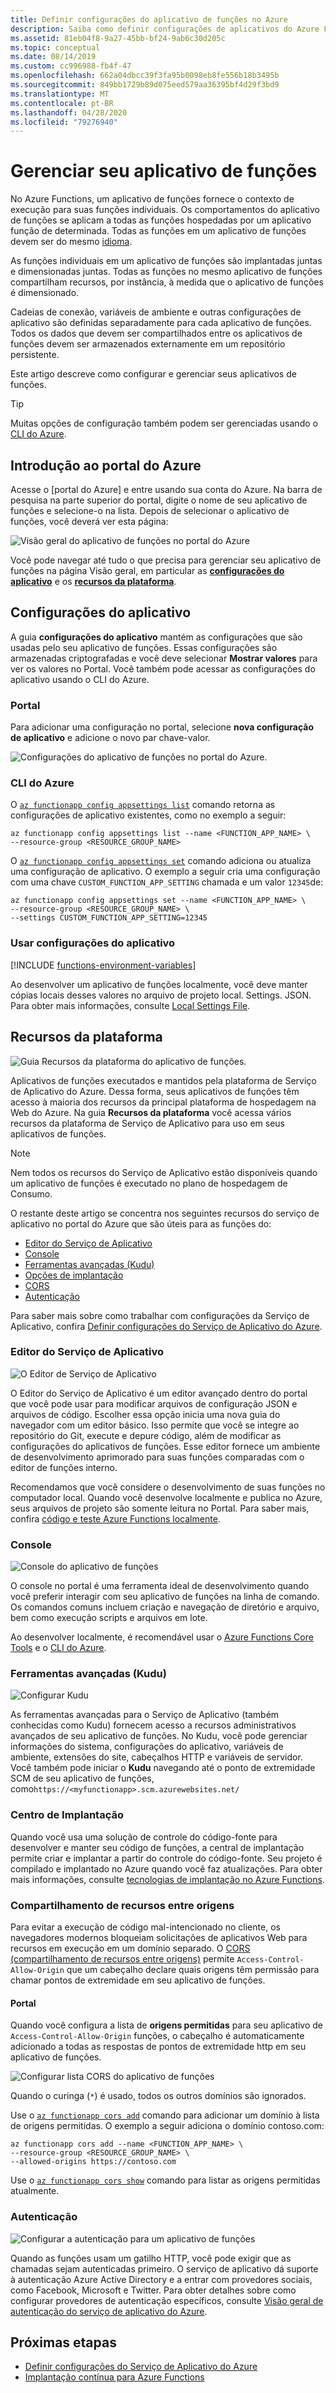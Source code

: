 ```yaml
---
title: Definir configurações do aplicativo de funções no Azure
description: Saiba como definir configurações de aplicativos do Azure Functions.
ms.assetid: 81eb04f8-9a27-45bb-bf24-9ab6c30d205c
ms.topic: conceptual
ms.date: 08/14/2019
ms.custom: cc996988-fb4f-47
ms.openlocfilehash: 662a04dbcc39f3fa95b0098eb8fe556b18b3495b
ms.sourcegitcommit: 849bb1729b89d075eed579aa36395bf4d29f3bd9
ms.translationtype: MT
ms.contentlocale: pt-BR
ms.lasthandoff: 04/28/2020
ms.locfileid: "79276940"
---
```

# <a name="manage-your-function-app"></a>Gerenciar seu aplicativo de funções 

No Azure Functions, um aplicativo de funções fornece o contexto de execução para suas funções individuais. Os comportamentos do aplicativo de funções se aplicam a todas as funções hospedadas por um aplicativo função de determinada. Todas as funções em um aplicativo de funções devem ser do mesmo [idioma](supported-languages.md). 

As funções individuais em um aplicativo de funções são implantadas juntas e dimensionadas juntas. Todas as funções no mesmo aplicativo de funções compartilham recursos, por instância, à medida que o aplicativo de funções é dimensionado. 

Cadeias de conexão, variáveis de ambiente e outras configurações de aplicativo são definidas separadamente para cada aplicativo de funções. Todos os dados que devem ser compartilhados entre os aplicativos de funções devem ser armazenados externamente em um repositório persistente.

Este artigo descreve como configurar e gerenciar seus aplicativos de funções. 

> [!TIP]  
> Muitas opções de configuração também podem ser gerenciadas usando o [CLI do Azure]. 

## <a name="get-started-in-the-azure-portal"></a>Introdução ao portal do Azure

Acesse o [portal do Azure] e entre usando sua conta do Azure. Na barra de pesquisa na parte superior do portal, digite o nome de seu aplicativo de funções e selecione-o na lista. Depois de selecionar o aplicativo de funções, você deverá ver esta página:

![Visão geral do aplicativo de funções no portal do Azure](./media/functions-how-to-use-azure-function-app-settings/azure-function-app-main.png)

Você pode navegar até tudo o que precisa para gerenciar seu aplicativo de funções na página Visão geral, em particular as **[configurações do aplicativo](#settings)** e os **[recursos da plataforma](#platform-features)**.

## <a name="application-settings"></a><a name="settings"></a>Configurações do aplicativo

A guia **configurações do aplicativo** mantém as configurações que são usadas pelo seu aplicativo de funções. Essas configurações são armazenadas criptografadas e você deve selecionar **Mostrar valores** para ver os valores no Portal. Você também pode acessar as configurações do aplicativo usando o CLI do Azure.

### <a name="portal"></a>Portal

Para adicionar uma configuração no portal, selecione **nova configuração de aplicativo** e adicione o novo par chave-valor.

![Configurações do aplicativo de funções no portal do Azure.](./media/functions-how-to-use-azure-function-app-settings/azure-function-app-settings-tab.png)

### <a name="azure-cli"></a>CLI do Azure

O [`az functionapp config appsettings list`](/cli/azure/functionapp/config/appsettings#az-functionapp-config-appsettings-list) comando retorna as configurações de aplicativo existentes, como no exemplo a seguir:

```azurecli-interactive
az functionapp config appsettings list --name <FUNCTION_APP_NAME> \
--resource-group <RESOURCE_GROUP_NAME>
```

O [`az functionapp config appsettings set`](/cli/azure/functionapp/config/appsettings#az-functionapp-config-appsettings-set) comando adiciona ou atualiza uma configuração de aplicativo. O exemplo a seguir cria uma configuração com uma chave `CUSTOM_FUNCTION_APP_SETTING` chamada e um valor `12345`de:


```azurecli-interactive
az functionapp config appsettings set --name <FUNCTION_APP_NAME> \
--resource-group <RESOURCE_GROUP_NAME> \
--settings CUSTOM_FUNCTION_APP_SETTING=12345
```

### <a name="use-application-settings"></a>Usar configurações do aplicativo

[!INCLUDE [functions-environment-variables](../../includes/functions-environment-variables.md)]

Ao desenvolver um aplicativo de funções localmente, você deve manter cópias locais desses valores no arquivo de projeto local. Settings. JSON. Para obter mais informações, consulte [Local Settings File](functions-run-local.md#local-settings-file).

## <a name="platform-features"></a>Recursos da plataforma

![Guia Recursos da plataforma do aplicativo de funções.](./media/functions-how-to-use-azure-function-app-settings/azure-function-app-features-tab.png)

Aplicativos de funções executados e mantidos pela plataforma de Serviço de Aplicativo do Azure. Dessa forma, seus aplicativos de funções têm acesso à maioria dos recursos da principal plataforma de hospedagem na Web do Azure. Na guia **Recursos da plataforma** você acessa vários recursos da plataforma de Serviço de Aplicativo para uso em seus aplicativos de funções. 

> [!NOTE]
> Nem todos os recursos do Serviço de Aplicativo estão disponíveis quando um aplicativo de funções é executado no plano de hospedagem de Consumo.

O restante deste artigo se concentra nos seguintes recursos do serviço de aplicativo no portal do Azure que são úteis para as funções do:

+ [Editor do Serviço de Aplicativo](#editor)
+ [Console](#console)
+ [Ferramentas avançadas (Kudu)](#kudu)
+ [Opções de implantação](#deployment)
+ [CORS](#cors)
+ [Autenticação](#auth)

Para saber mais sobre como trabalhar com configurações da Serviço de Aplicativo, confira [Definir configurações do Serviço de Aplicativo do Azure](../app-service/configure-common.md).

### <a name="app-service-editor"></a><a name="editor"></a>Editor do Serviço de Aplicativo

![O Editor de Serviço de Aplicativo](./media/functions-how-to-use-azure-function-app-settings/configure-function-app-appservice-editor.png)

O Editor do Serviço de Aplicativo é um editor avançado dentro do portal que você pode usar para modificar arquivos de configuração JSON e arquivos de código. Escolher essa opção inicia uma nova guia do navegador com um editor básico. Isso permite que você se integre ao repositório do Git, execute e depure código, além de modificar as configurações do aplicativos de funções. Esse editor fornece um ambiente de desenvolvimento aprimorado para suas funções comparadas com o editor de funções interno.  

Recomendamos que você considere o desenvolvimento de suas funções no computador local. Quando você desenvolve localmente e publica no Azure, seus arquivos de projeto são somente leitura no Portal. Para saber mais, confira [código e teste Azure Functions localmente](functions-develop-local.md).

### <a name="console"></a><a name="console"></a>Console

![Console do aplicativo de funções](./media/functions-how-to-use-azure-function-app-settings/configure-function-console.png)

O console no portal é uma ferramenta ideal de desenvolvimento quando você preferir interagir com seu aplicativo de funções na linha de comando. Os comandos comuns incluem criação e navegação de diretório e arquivo, bem como execução scripts e arquivos em lote. 

Ao desenvolver localmente, é recomendável usar o [Azure Functions Core Tools](functions-run-local.md) e o [CLI do Azure].

### <a name="advanced-tools-kudu"></a><a name="kudu"></a>Ferramentas avançadas (Kudu)

![Configurar Kudu](./media/functions-how-to-use-azure-function-app-settings/configure-function-app-kudu.png)

As ferramentas avançadas para o Serviço de Aplicativo (também conhecidas como Kudu) fornecem acesso a recursos administrativos avançados de seu aplicativo de funções. No Kudu, você pode gerenciar informações do sistema, configurações do aplicativo, variáveis de ambiente, extensões do site, cabeçalhos HTTP e variáveis de servidor. Você também pode iniciar o **Kudu** navegando até o ponto de extremidade SCM de seu aplicativo de funções, como`https://<myfunctionapp>.scm.azurewebsites.net/` 


### <a name="deployment-center"></a><a name="deployment"></a>Centro de Implantação

Quando você usa uma solução de controle do código-fonte para desenvolver e manter seu código de funções, a central de implantação permite criar e implantar a partir do controle do código-fonte. Seu projeto é compilado e implantado no Azure quando você faz atualizações. Para obter mais informações, consulte [tecnologias de implantação no Azure Functions](functions-deployment-technologies.md).

### <a name="cross-origin-resource-sharing"></a><a name="cors"></a>Compartilhamento de recursos entre origens

Para evitar a execução de código mal-intencionado no cliente, os navegadores modernos bloqueiam solicitações de aplicativos Web para recursos em execução em um domínio separado. O [CORS (compartilhamento de recursos entre origens)](https://developer.mozilla.org/docs/Web/HTTP/CORS) permite `Access-Control-Allow-Origin` que um cabeçalho declare quais origens têm permissão para chamar pontos de extremidade em seu aplicativo de funções.

#### <a name="portal"></a>Portal

Quando você configura a lista de **origens permitidas** para seu aplicativo de `Access-Control-Allow-Origin` funções, o cabeçalho é automaticamente adicionado a todas as respostas de pontos de extremidade http em seu aplicativo de funções. 

![Configurar lista CORS do aplicativo de funções](./media/functions-how-to-use-azure-function-app-settings/configure-function-app-cors.png)

Quando o curinga (`*`) é usado, todos os outros domínios são ignorados. 

Use o [`az functionapp cors add`](/cli/azure/functionapp/cors#az-functionapp-cors-add) comando para adicionar um domínio à lista de origens permitidas. O exemplo a seguir adiciona o domínio contoso.com:

```azurecli-interactive
az functionapp cors add --name <FUNCTION_APP_NAME> \
--resource-group <RESOURCE_GROUP_NAME> \
--allowed-origins https://contoso.com
```

Use o [`az functionapp cors show`](/cli/azure/functionapp/cors#az-functionapp-cors-show) comando para listar as origens permitidas atualmente.

### <a name="authentication"></a><a name="auth"></a>Autenticação

![Configurar a autenticação para um aplicativo de funções](./media/functions-how-to-use-azure-function-app-settings/configure-function-app-authentication.png)

Quando as funções usam um gatilho HTTP, você pode exigir que as chamadas sejam autenticadas primeiro. O serviço de aplicativo dá suporte à autenticação Azure Active Directory e a entrar com provedores sociais, como Facebook, Microsoft e Twitter. Para obter detalhes sobre como configurar provedores de autenticação específicos, consulte [Visão geral de autenticação do serviço de aplicativo do Azure](../app-service/overview-authentication-authorization.md). 


## <a name="next-steps"></a>Próximas etapas

+ [Definir configurações do Serviço de Aplicativo do Azure](../app-service/configure-common.md)
+ [Implantação contínua para Azure Functions](functions-continuous-deployment.md)

[CLI do Azure]: /cli/azure/
[Azure portal]: https://portal.azure.com
